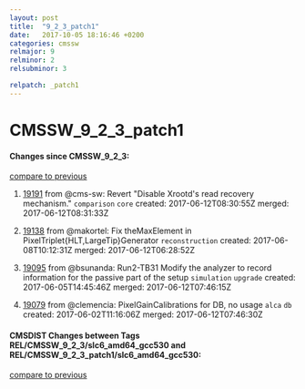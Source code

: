 ```yaml
---
layout: post
title:  "9_2_3_patch1"
date:   2017-10-05 18:16:46 +0200
categories: cmssw
relmajor: 9
relminor: 2
relsubminor: 3

relpatch: _patch1
---
```


# CMSSW_9_2_3_patch1
#### Changes since CMSSW_9_2_3:
[compare to previous](https://github.com/cms-sw/cmssw/compare/CMSSW_9_2_3...CMSSW_9_2_3_patch1)



1. [19191](http://github.com/cms-sw/cmssw/pull/19191)  from @cms-sw: Revert "Disable Xrootd's read recovery mechanism." `comparison`  `core`  created: 2017-06-12T08:30:55Z merged: 2017-06-12T08:31:33Z

1. [19138](http://github.com/cms-sw/cmssw/pull/19138)  from @makortel: Fix theMaxElement in PixelTriplet{HLT,LargeTip}Generator `reconstruction`  created: 2017-06-08T10:12:31Z merged: 2017-06-12T06:28:52Z

1. [19095](http://github.com/cms-sw/cmssw/pull/19095)  from @bsunanda: Run2-TB31 Modify the analyzer to record information for the passive part of the setup `simulation`  `upgrade`  created: 2017-06-05T14:45:46Z merged: 2017-06-12T07:46:15Z

1. [19079](http://github.com/cms-sw/cmssw/pull/19079)  from @clemencia: PixelGainCalibrations for DB, no usage `alca`  `db`  created: 2017-06-02T11:16:06Z merged: 2017-06-12T07:46:30Z

#### CMSDIST Changes between Tags REL/CMSSW_9_2_3/slc6_amd64_gcc530 and REL/CMSSW_9_2_3_patch1/slc6_amd64_gcc530:
[compare to previous](https://github.com/cms-sw/cmsdist/compare/REL/CMSSW_9_2_3/slc6_amd64_gcc530...REL/CMSSW_9_2_3_patch1/slc6_amd64_gcc530)


